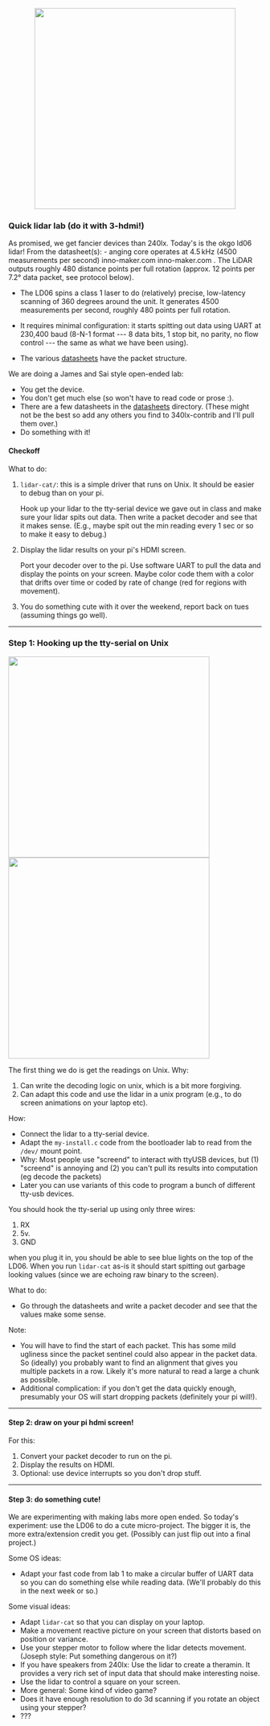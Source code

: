 
<p align="center">
<img src="images/okdo-lidar.png" width="400" />
</p>

### Quick lidar lab (do it with 3-hdmi!)

As promised, we get fancier devices than 240lx.  Today's is the okgo ld06
lidar!    From the datasheet(s):
    - anging core operates at 4.5 kHz (4500 measurements per second)
inno-maker.com
inno-maker.com
. The LiDAR outputs roughly 480 distance points per full rotation (approx. 12 points per 7.2° data packet, see protocol below).

  - The LD06 spins a class 1 laser to do (relatively) precise, low-latency
    scanning of 360 degrees around the unit.  It generates 4500
    measurements per second, roughly 480 points per full rotation.

  - It requires minimal configuration: it starts spitting out data
    using UART at 230,400 baud (8-N-1 format --- 8 data bits, 1 stop bit,
    no parity, no flow control --- the same as what we have been using).

  - The various [datasheets](./datasheets) have the packet structure.

We are doing a James and Sai style open-ended lab: 
  - You get the device.  
  - You don't get much else (so won't have to read code or prose :).
  - There are a few datasheets in the [datasheets](datasheets/README.md)
    directory.  (These might not be the best so add any others you 
    find to 340lx-contrib and I'll pull them over.)
  - Do something with it!


#### Checkoff

What to do:
  1. `lidar-cat/`: this is a simple driver that runs on Unix.
     It should be easier to debug than on your pi.

     Hook up your lidar to the tty-serial device we gave out in class and
     make sure your lidar spits out data.  Then write a packet decoder
     and see that it makes sense.  (E.g., maybe spit out the min reading
     every 1 sec or so to make it easy to debug.)

  2. Display the lidar results on your pi's HDMI screen.

     Port your decoder over to the pi.  Use software UART
     to pull the data and display the points on your screen.
     Maybe color code them with a color that drifts over time
     or coded by rate of change (red for regions with movement).

  3. You do something cute with it over the weekend, report back on tues
     (assuming things go well).

----------------------------------------------------------------------
### Step 1: Hooking up the tty-serial on Unix

<p float="left">
    <img src="images/lidar-jumper.jpg" width="400" />
    <img src="images/tty-usb-jumper.jpg" width="400" />
</p>


The first thing we do is get the readings on Unix.
Why:
  1. Can write the decoding logic on unix, which is a bit
     more forgiving.
  2. Can adapt this code and use the lidar in a unix program
     (e.g., to do screen animations on your laptop etc).

How: 
  - Connect the lidar to a tty-serial device.
  - Adapt the `my-install.c` code from the bootloader lab to read
    from the `/dev/` mount point.
  - Why: Most people use "screend" to interact with ttyUSB devices, 
    but (1) "screend" is annoying and (2) you can't pull its
    results into computation (eg decode the packets)
  - Later you can use variants of this code to program a bunch of 
    different tty-usb devices.

You should hook the tty-serial up using only three wires:
  1. RX
  2. 5v.
  3. GND

when you plug it in, you should be able to see blue lights on the top of
the LD06.  When you run `lidar-cat` as-is it should start spitting out
garbage looking values (since we are echoing raw binary to the screen).

What to do:
   - Go through the datasheets and write a packet decoder and see
     that the values make some sense.

Note: 
  - You will have to find the start of each packet.  This has some
    mild ugliness since the packet sentinel could also appear in the
    packet data.  So (ideally) you probably want to find an alignment 
    that gives you multiple packets in a row.  Likely it's more 
    natural to read a large a chunk as possible.  
  - Additional complication: if you don't get the data quickly enough,
    presumably your OS will start dropping packets (definitely your
    pi will!).

----------------------------------------------------------------------
#### Step 2: draw on your pi hdmi screen!

For this:
  1. Convert your packet decoder to run on the pi.
  2. Display the results on HDMI.
  3. Optional: use device interrupts so you don't drop stuff.

----------------------------------------------------------------------
#### Step 3: do something cute!

We are experimenting with making labs more open ended.  So today's
experiment: use the LD06 to do a cute micro-project.  The bigger it is,
the more extra/extension credit you get.  (Possibly can just flip out
into a final project.)

Some OS ideas:
  - Adapt your fast code from lab 1 to make a circular buffer
    of UART data so you can do something else while reading data.
    (We'll probably do this in the next week or so.)

Some visual ideas:
  - Adapt `lidar-cat` so that you can display on your laptop.  
  - Make a movement reactive picture on your screen that distorts
    based on position or variance.
  - Use your stepper motor to follow where the lidar detects movement.
    (Joseph style: Put something dangerous on it?)
  - If you have speakers from 240lx: Use the lidar to create a theramin.
    It provides a very rich set of input data that should make
    interesting noise.
  - Use the lidar to control a square on your screen.
  - More general: Some kind of video game?
  - Does it have enough resolution to do 3d scanning if you
     rotate an object using your stepper?
  - ???

